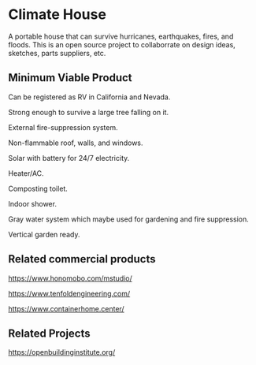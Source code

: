 # Climate House
A portable house that can survive hurricanes, earthquakes, fires, and floods. This is an open source project to collaborrate on design ideas, sketches, parts suppliers, etc.

## Minimum Viable Product

Can be registered as RV in California and Nevada.

Strong enough to survive a large tree falling on it.

External fire-suppression system.

Non-flammable roof, walls, and windows.

Solar with battery for 24/7 electricity.

Heater/AC.

Composting toilet.

Indoor shower.

Gray water system which maybe used for gardening and fire suppression.

Vertical garden ready.

## Related commercial products

https://www.honomobo.com/mstudio/

https://www.tenfoldengineering.com/

https://www.containerhome.center/

## Related Projects

https://openbuildinginstitute.org/ 

